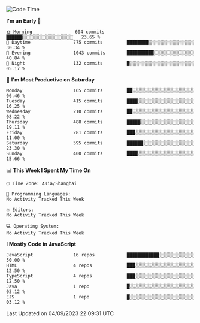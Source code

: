 <!--START_SECTION:waka-->
![Code Time](http://img.shields.io/badge/Code%20Time-2%2C621%20hrs%2017%20mins-blue)

**I'm an Early 🐤** 

```text
🌞 Morning                604 commits         ██████░░░░░░░░░░░░░░░░░░░   23.65 % 
🌆 Daytime                775 commits         ████████░░░░░░░░░░░░░░░░░   30.34 % 
🌃 Evening                1043 commits        ██████████░░░░░░░░░░░░░░░   40.84 % 
🌙 Night                  132 commits         █░░░░░░░░░░░░░░░░░░░░░░░░   05.17 % 
```
📅 **I'm Most Productive on Saturday** 

```text
Monday                   165 commits         ██░░░░░░░░░░░░░░░░░░░░░░░   06.46 % 
Tuesday                  415 commits         ████░░░░░░░░░░░░░░░░░░░░░   16.25 % 
Wednesday                210 commits         ██░░░░░░░░░░░░░░░░░░░░░░░   08.22 % 
Thursday                 488 commits         █████░░░░░░░░░░░░░░░░░░░░   19.11 % 
Friday                   281 commits         ███░░░░░░░░░░░░░░░░░░░░░░   11.00 % 
Saturday                 595 commits         ██████░░░░░░░░░░░░░░░░░░░   23.30 % 
Sunday                   400 commits         ████░░░░░░░░░░░░░░░░░░░░░   15.66 % 
```


📊 **This Week I Spent My Time On** 

```text
🕑︎ Time Zone: Asia/Shanghai

💬 Programming Languages: 
No Activity Tracked This Week

🔥 Editors: 
No Activity Tracked This Week

💻 Operating System: 
No Activity Tracked This Week
```

**I Mostly Code in JavaScript** 

```text
JavaScript               16 repos            ████████████░░░░░░░░░░░░░   50.00 % 
HTML                     4 repos             ███░░░░░░░░░░░░░░░░░░░░░░   12.50 % 
TypeScript               4 repos             ███░░░░░░░░░░░░░░░░░░░░░░   12.50 % 
Java                     1 repo              █░░░░░░░░░░░░░░░░░░░░░░░░   03.12 % 
EJS                      1 repo              █░░░░░░░░░░░░░░░░░░░░░░░░   03.12 % 
```




 Last Updated on 04/09/2023 22:09:31 UTC
<!--END_SECTION:waka-->

<!--
**likaiqiang/likaiqiang** is a ✨ _special_ ✨ repository because its `README.md` (this file) appears on your GitHub profile.

Here are some ideas to get you started:

- 🔭 I’m currently working on ...
- 🌱 I’m currently learning ...
- 👯 I’m looking to collaborate on ...
- 🤔 I’m looking for help with ...
- 💬 Ask me about ...
- 📫 How to reach me: ...
- 😄 Pronouns: ...
- ⚡ Fun fact: ...
-->
